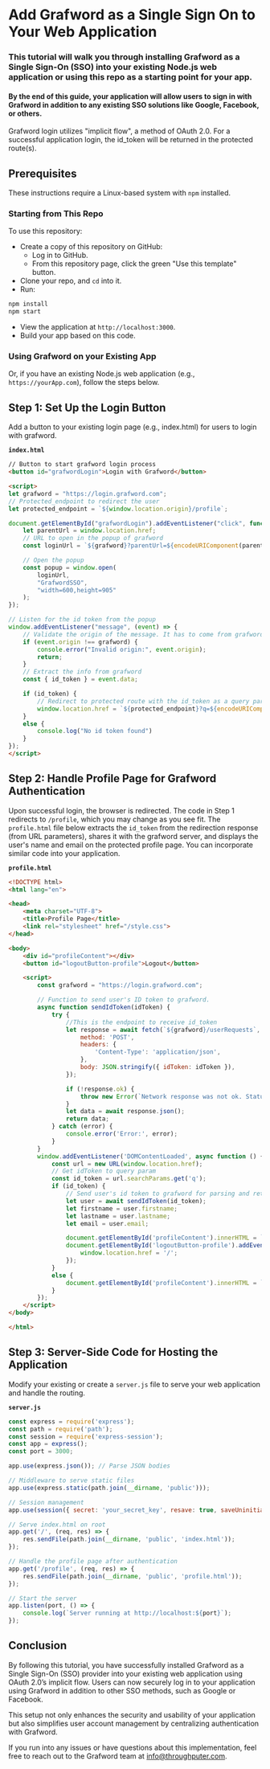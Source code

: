 # Add Grafword as a Single Sign On to Your Web Application

### This tutorial will walk you through installing Grafword as a Single Sign-On (SSO) into your existing Node.js web application or using this repo as a starting point for your app. 

#### By the end of this guide, your application will allow users to sign in with Grafword in addition to any existing SSO solutions like Google, Facebook, or others.

Grafword login utilizes "implicit flow", a method of OAuth 2.0. For a successful application login, the id_token will be returned in the protected route(s).

## Prerequisites

These instructions require a Linux-based system with `npm` installed.

### Starting from This Repo

To use this repository:

- Create a copy of this repository on GitHub:
  - Log in to GitHub.
  - From this repository page, click the green "Use this template" button.
- Clone your repo, and `cd` into it.
- Run:
```bash
npm install
npm start
```
- View the application at `http://localhost:3000`.
- Build your app based on this code.

### Using Grafword on your Existing App

Or, if you have an existing Node.js web application (e.g., `https://yourApp.com`), follow the steps below.


## Step 1: Set Up the Login Button

Add a button to your existing login page (e.g., index.html) for users to login with grafword.

**`index.html`**

```html
// Button to start grafword login process
<button id="grafwordLogin">Login with Grafword</button>

<script>
let grafword = "https://login.grafword.com";
// Protected_endpoint to redirect the user
let protected_endpoint = `${window.location.origin}/profile`; 

document.getElementById("grafwordLogin").addEventListener("click", function () {
    let parentUrl = window.location.href;
    // URL to open in the popup of grafword
    const loginUrl = `${grafword}?parentUrl=${encodeURIComponent(parentUrl)}`;

    // Open the popup
    const popup = window.open(
        loginUrl,
        "GrafwordSSO",
        "width=600,height=905"
    );
});

// Listen for the id token from the popup
window.addEventListener("message", (event) => {
    // Validate the origin of the message. It has to come from grafword
    if (event.origin !== grafword) {
        console.error("Invalid origin:", event.origin);
        return;
    }
    // Extract the info from grafword
    const { id_token } = event.data;

    if (id_token) {
        // Redirect to protected route with the id_token as a query parameter
        window.location.href = `${protected_endpoint}?q=${encodeURIComponent(id_token)}`;
    }
    else {
        console.log("No id token found")
    }
});
</script>
```

## Step 2: Handle Profile Page for Grafword Authentication

Upon successful login, the browser is redirected. The code in Step 1 redirects to `/profile`, which you may change as you see fit. The `profile.html` file below extracts the `id_token` from the redirection response (from URL parameters), shares it with the grafword server, and displays the user's name and email on the protected profile page. You can incorporate similar code into your application.

**`profile.html`**

```html
<!DOCTYPE html>
<html lang="en">

<head>
    <meta charset="UTF-8">
    <title>Profile Page</title>
    <link rel="stylesheet" href="/style.css">
</head>

<body>
    <div id="profileContent"></div>
    <button id="logoutButton-profile">Logout</button>

    <script>
        const grafword = "https://login.grafword.com";

        // Function to send user's ID token to grafword.
        async function sendIdToken(idToken) {
            try {
                //This is the endpoint to receive id_token
                let response = await fetch(`${grafword}/userRequests`, {
                    method: 'POST',
                    headers: {
                        'Content-Type': 'application/json',
                    },
                    body: JSON.stringify({ idToken: idToken }),
                });

                if (!response.ok) {
                    throw new Error(`Network response was not ok. Status: ${response.status}, Message: ${errorMessage}`);
                }
                let data = await response.json();
                return data;
            } catch (error) {
                console.error('Error:', error);
            }
        }
        window.addEventListener('DOMContentLoaded', async function () {
            const url = new URL(window.location.href);
            // Get idToken to query param
            const id_token = url.searchParams.get('q');
            if (id_token) {
                // Send user's id token to grafword for parsing and returning user information
                let user = await sendIdToken(id_token);
                let firstname = user.firstname;
                let lastname = user.lastname;
                let email = user.email;

                document.getElementById('profileContent').innerHTML = `<p>Name: ${firstname} ${lastname}</p><p>Email: ${email}</p>`;
                document.getElementById('logoutButton-profile').addEventListener('click', function () {
                    window.location.href = '/';
                });
            }
            else {
                document.getElementById('profileContent').innerHTML = `<p>Invalid session. Try login again</p>`;
            }
        });
    </script>
</body>

</html>

```

## Step 3: Server-Side Code for Hosting the Application

Modify your existing or create a `server.js` file to serve your web application and handle the routing.

**`server.js`**

```javascript
const express = require('express');
const path = require('path');
const session = require('express-session');
const app = express();
const port = 3000;

app.use(express.json()); // Parse JSON bodies

// Middleware to serve static files
app.use(express.static(path.join(__dirname, 'public')));

// Session management
app.use(session({ secret: 'your_secret_key', resave: true, saveUninitialized: true }));

// Serve index.html on root
app.get('/', (req, res) => {
    res.sendFile(path.join(__dirname, 'public', 'index.html'));
});

// Handle the profile page after authentication
app.get('/profile', (req, res) => {
    res.sendFile(path.join(__dirname, 'public', 'profile.html'));
});

// Start the server
app.listen(port, () => {
    console.log(`Server running at http://localhost:${port}`);
});

```


## Conclusion

By following this tutorial, you have successfully installed Grafword as a Single Sign-On (SSO) provider into your existing web application using OAuth 2.0’s implicit flow. Users can now securely log in to your application using Grafword in addition to other SSO methods, such as Google or Facebook.

This setup not only enhances the security and usability of your application but also simplifies user account management by centralizing authentication with Grafword.

If you run into any issues or have questions about this implementation, feel free to reach out to the Grafword team at info@throughputer.com. 
